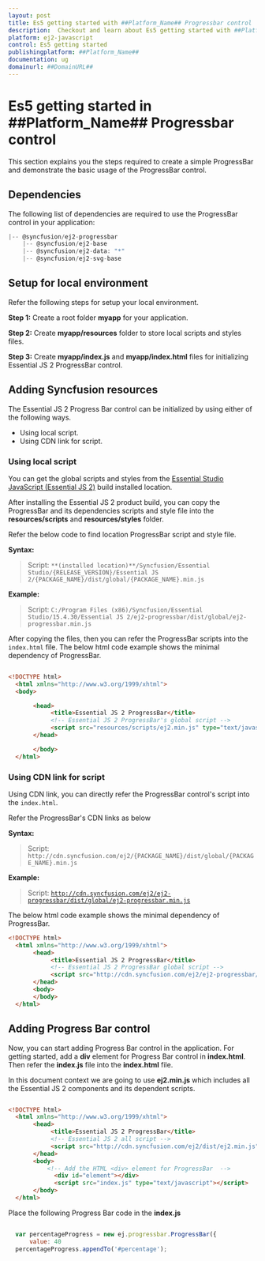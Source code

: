 ```yaml
---
layout: post
title: Es5 getting started with ##Platform_Name## Progressbar control | Syncfusion
description:  Checkout and learn about Es5 getting started with ##Platform_Name## Progressbar control of Syncfusion Essential JS 2 and more details.
platform: ej2-javascript
control: Es5 getting started 
publishingplatform: ##Platform_Name##
documentation: ug
domainurl: ##DomainURL##
---
```


# Es5 getting started in ##Platform_Name## Progressbar control

This section explains you the steps required to create a simple ProgressBar and demonstrate the basic usage of the ProgressBar control.

## Dependencies

The following list of dependencies are required to use the ProgressBar control in your application:

```javascript
|-- @syncfusion/ej2-progressbar
    |-- @syncfusion/ej2-base
    |-- @syncfusion/ej2-data: "*"
    |-- @syncfusion/ej2-svg-base
```

## Setup for local environment

Refer the following steps for setup your local environment.

**Step 1:** Create a root folder **myapp** for your application.

**Step 2:** Create **myapp/resources** folder to store local scripts and styles files.

**Step 3:** Create **myapp/index.js** and **myapp/index.html** files for initializing Essential JS 2 ProgressBar control.

## Adding Syncfusion resources

The Essential JS 2 Progress Bar control can be initialized by using either of the following ways.

* Using local script.
* Using CDN link for script.

### Using local script

You can get the global scripts and styles from the [Essential Studio JavaScript (Essential JS 2)](https://www.syncfusion.com/downloads/essential-js2) build installed location.

After installing the Essential JS 2 product build, you can copy the ProgressBar and its dependencies scripts and style file into the **resources/scripts** and **resources/styles** folder.

Refer the below code to find location ProgressBar script and style file.

**Syntax:**

> Script: `**(installed location)**/Syncfusion/Essential Studio/{RELEASE_VERSION}/Essential JS 2/{PACKAGE_NAME}/dist/global/{PACKAGE_NAME}.min.js`
>

**Example:**

> Script: `C:/Program Files (x86)/Syncfusion/Essential Studio/15.4.30/Essential JS 2/ej2-progressbar/dist/global/ej2-progressbar.min.js`
>

After copying the files, then you can refer the ProgressBar scripts into the `index.html` file.
The below html code example shows the minimal dependency of ProgressBar.

```html

<!DOCTYPE html>
  <html xmlns="http://www.w3.org/1999/xhtml">
  <body>

       <head>
            <title>Essential JS 2 ProgressBar</title>
            <!-- Essential JS 2 ProgressBar's global script -->
            <script src="resources/scripts/ej2.min.js" type="text/javascript"></script>
       </head>

       </body>
  </html>

```

### Using CDN link for script

Using CDN link, you can directly refer the ProgressBar control's script into the `index.html`.

Refer the ProgressBar's CDN links as below

**Syntax:**

> Script: `http://cdn.syncfusion.com/ej2/{PACKAGE_NAME}/dist/global/{PACKAGE_NAME}.min.js`

**Example:**

> Script: [`http://cdn.syncfusion.com/ej2/ej2-progressbar/dist/global/ej2-progressbar.min.js`](http://cdn.syncfusion.com/ej2/ej2-progressbar/dist/global/ej2-progressbar.min.js)

The below html code example shows the minimal dependency of ProgressBar.

```html
<!DOCTYPE html>
  <html xmlns="http://www.w3.org/1999/xhtml">
       <head>
            <title>Essential JS 2 ProgressBar</title>
            <!-- Essential JS 2 ProgressBar global script -->
            <script src="http://cdn.syncfusion.com/ej2/ej2-progressbar/dist/global/ej2-progressbar.min.js" type="text/javascript"></script>
       </head>
       <body>
       </body>
  </html>

```

## Adding Progress Bar control

Now, you can start adding Progress Bar control in the application. For getting started, add a **div** element for Progress Bar control in **index.html**. Then refer the **index.js** file into the **index.html** file.

In this document context we are going to use **ej2.min.js** which includes all the Essential JS 2 components and its dependent scripts.

```html

<!DOCTYPE html>
  <html xmlns="http://www.w3.org/1999/xhtml">
       <head>
            <title>Essential JS 2 ProgressBar</title>
            <!-- Essential JS 2 all script -->
            <script src="http://cdn.syncfusion.com/ej2/dist/ej2.min.js" type="text/javascript"></script>
       </head>
       <body>
           <!-- Add the HTML <div> element for ProgressBar  -->
             <div id="element"></div>
             <script src="index.js" type="text/javascript"></script>
       </body>
  </html>

```

Place the following Progress Bar code in the **index.js**

```javascript

  var percentageProgress = new ej.progressbar.ProgressBar({
      value: 40
  percentageProgress.appendTo('#percentage');

```